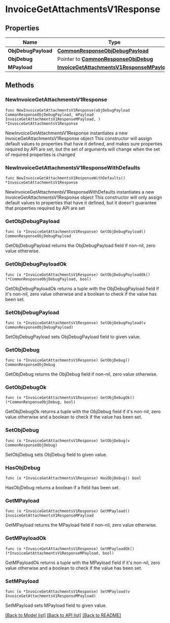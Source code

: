 # InvoiceGetAttachmentsV1Response

## Properties

Name | Type | Description | Notes
------------ | ------------- | ------------- | -------------
**ObjDebugPayload** | [**CommonResponseObjDebugPayload**](CommonResponseObjDebugPayload.md) |  | 
**ObjDebug** | Pointer to [**CommonResponseObjDebug**](CommonResponseObjDebug.md) |  | [optional] 
**MPayload** | [**InvoiceGetAttachmentsV1ResponseMPayload**](InvoiceGetAttachmentsV1ResponseMPayload.md) |  | 

## Methods

### NewInvoiceGetAttachmentsV1Response

`func NewInvoiceGetAttachmentsV1Response(objDebugPayload CommonResponseObjDebugPayload, mPayload InvoiceGetAttachmentsV1ResponseMPayload, ) *InvoiceGetAttachmentsV1Response`

NewInvoiceGetAttachmentsV1Response instantiates a new InvoiceGetAttachmentsV1Response object
This constructor will assign default values to properties that have it defined,
and makes sure properties required by API are set, but the set of arguments
will change when the set of required properties is changed

### NewInvoiceGetAttachmentsV1ResponseWithDefaults

`func NewInvoiceGetAttachmentsV1ResponseWithDefaults() *InvoiceGetAttachmentsV1Response`

NewInvoiceGetAttachmentsV1ResponseWithDefaults instantiates a new InvoiceGetAttachmentsV1Response object
This constructor will only assign default values to properties that have it defined,
but it doesn't guarantee that properties required by API are set

### GetObjDebugPayload

`func (o *InvoiceGetAttachmentsV1Response) GetObjDebugPayload() CommonResponseObjDebugPayload`

GetObjDebugPayload returns the ObjDebugPayload field if non-nil, zero value otherwise.

### GetObjDebugPayloadOk

`func (o *InvoiceGetAttachmentsV1Response) GetObjDebugPayloadOk() (*CommonResponseObjDebugPayload, bool)`

GetObjDebugPayloadOk returns a tuple with the ObjDebugPayload field if it's non-nil, zero value otherwise
and a boolean to check if the value has been set.

### SetObjDebugPayload

`func (o *InvoiceGetAttachmentsV1Response) SetObjDebugPayload(v CommonResponseObjDebugPayload)`

SetObjDebugPayload sets ObjDebugPayload field to given value.


### GetObjDebug

`func (o *InvoiceGetAttachmentsV1Response) GetObjDebug() CommonResponseObjDebug`

GetObjDebug returns the ObjDebug field if non-nil, zero value otherwise.

### GetObjDebugOk

`func (o *InvoiceGetAttachmentsV1Response) GetObjDebugOk() (*CommonResponseObjDebug, bool)`

GetObjDebugOk returns a tuple with the ObjDebug field if it's non-nil, zero value otherwise
and a boolean to check if the value has been set.

### SetObjDebug

`func (o *InvoiceGetAttachmentsV1Response) SetObjDebug(v CommonResponseObjDebug)`

SetObjDebug sets ObjDebug field to given value.

### HasObjDebug

`func (o *InvoiceGetAttachmentsV1Response) HasObjDebug() bool`

HasObjDebug returns a boolean if a field has been set.

### GetMPayload

`func (o *InvoiceGetAttachmentsV1Response) GetMPayload() InvoiceGetAttachmentsV1ResponseMPayload`

GetMPayload returns the MPayload field if non-nil, zero value otherwise.

### GetMPayloadOk

`func (o *InvoiceGetAttachmentsV1Response) GetMPayloadOk() (*InvoiceGetAttachmentsV1ResponseMPayload, bool)`

GetMPayloadOk returns a tuple with the MPayload field if it's non-nil, zero value otherwise
and a boolean to check if the value has been set.

### SetMPayload

`func (o *InvoiceGetAttachmentsV1Response) SetMPayload(v InvoiceGetAttachmentsV1ResponseMPayload)`

SetMPayload sets MPayload field to given value.



[[Back to Model list]](../README.md#documentation-for-models) [[Back to API list]](../README.md#documentation-for-api-endpoints) [[Back to README]](../README.md)


